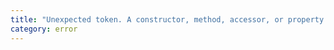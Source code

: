 ```yaml
---
title: "Unexpected token. A constructor, method, accessor, or property was expected."
category: error
---
```

